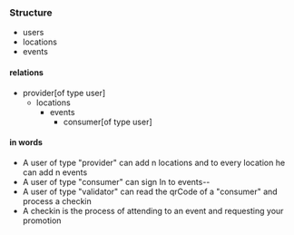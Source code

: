 ### Structure

* users
* locations
* events

#### relations 

* provider[of type user]
    * locations
        * events
            * consumer[of type user]

#### in words

* A user of type "provider" can add n locations and to every location he can add n events
* A user of type "consumer" can sign In to events--
* A user of type "validator" can read the qrCode of a "consumer" and process a checkin
* A checkin is the process of attending to an event and requesting your promotion

